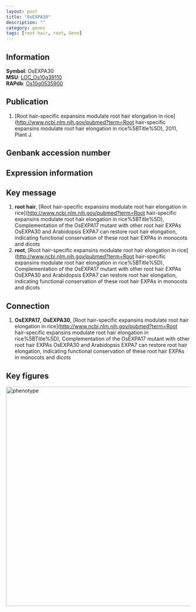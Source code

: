 ```yaml
---
layout: post
title: "OsEXPA30"
description: ""
category: genes
tags: [root hair, root, Gene]
---
```


## Information
__Symbol__: OsEXPA30  
__MSU__: [LOC_Os10g39110](http://rice.plantbiology.msu.edu/cgi-bin/ORF_infopage.cgi?orf=LOC_Os10g39110)  
__RAPdb__: [Os10g0535900](http://rapdb.dna.affrc.go.jp/viewer/gbrowse_details/irgsp1?name=Os10g0535900)  

## Publication
1. [Root hair-specific expansins modulate root hair elongation in rice](http://www.ncbi.nlm.nih.gov/pubmed?term=Root hair-specific expansins modulate root hair elongation in rice%5BTitle%5D), 2011, Plant J.

## Genbank accession number

## Expression information

## Key message
1. __root hair__, [Root hair-specific expansins modulate root hair elongation in rice](http://www.ncbi.nlm.nih.gov/pubmed?term=Root hair-specific expansins modulate root hair elongation in rice%5BTitle%5D),  Complementation of the OsEXPA17 mutant with other root hair EXPAs OsEXPA30 and Arabidopsis EXPA7 can restore root hair elongation, indicating functional conservation of these root hair EXPAs in monocots and dicots
2. __root__, [Root hair-specific expansins modulate root hair elongation in rice](http://www.ncbi.nlm.nih.gov/pubmed?term=Root hair-specific expansins modulate root hair elongation in rice%5BTitle%5D),  Complementation of the OsEXPA17 mutant with other root hair EXPAs OsEXPA30 and Arabidopsis EXPA7 can restore root hair elongation, indicating functional conservation of these root hair EXPAs in monocots and dicots

## Connection
1. __OsEXPA17__, __OsEXPA30__, [Root hair-specific expansins modulate root hair elongation in rice](http://www.ncbi.nlm.nih.gov/pubmed?term=Root hair-specific expansins modulate root hair elongation in rice%5BTitle%5D),  Complementation of the OsEXPA17 mutant with other root hair EXPAs OsEXPA30 and Arabidopsis EXPA7 can restore root hair elongation, indicating functional conservation of these root hair EXPAs in monocots and dicots

## Key figures
<img src="http://ricencode.github.io/images/OsEXPA30.pheno.png" alt="phenotype"  style="width: 600px;"/>



